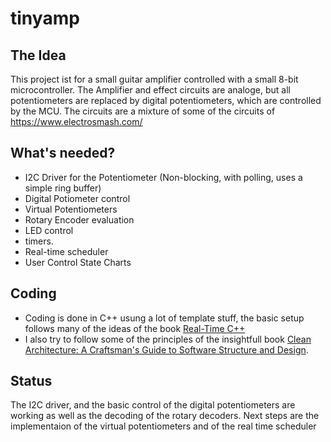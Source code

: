 # tinyamp

## The Idea
This project ist for a small guitar amplifier controlled with a small 8-bit microcontroller. The Amplifier and effect circuits are analoge, but all potentiometers are replaced by digital potentiometers, which are controlled by the MCU.
The circuits are a mixture of some of the circuits of https://www.electrosmash.com/ 

## What's needed?
* I2C Driver for the Potentiometer (Non-blocking, with polling, uses a simple ring buffer)
* Digital Potiometer control
* Virtual Potentiometers
* Rotary Encoder evaluation
* LED control
* timers. 
* Real-time scheduler
* User Control State Charts

## Coding
* Coding is done in C++ usung a lot of template stuff, the basic setup follows many of the ideas of the book  [Real-Time C++](https://link.springer.com/book/10.1007/978-3-662-62996-3)
* I also try to follow some of the principles of the insightfull book [Clean Architecture: A Craftsman's Guide to Software Structure and Design](https://www.oreilly.com/library/view/clean-architecture-a/9780134494272).

## Status
The I2C driver, and the basic control of the digital potentiometers are working as well as the decoding of the rotary decoders. Next steps are the implementaion of the virtual potentiometers and of the real time scheduler


